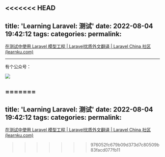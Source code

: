 <<<<<<< HEAD
---
title: 'Learning Laravel: 测试'
date: 2022-08-04 19:42:12
tags:
categories:
permalink:
---



[在测试中使用 Laravel 模型工程 | Laravel优质外文翻译 | Laravel China 社区 (learnku.com)](https://learnku.com/laravel/t/70290)

---

有个公众号：

![](https://hefengbao.github.io/assets/images/eyeswap.jpg)


=======
---
title: 'Learning Laravel: 测试'
date: 2022-08-04 19:42:12
tags:
categories:
permalink:
---



[在测试中使用 Laravel 模型工程 | Laravel优质外文翻译 | Laravel China 社区 (learnku.com)](https://learnku.com/laravel/t/70290)
>>>>>>> 976052fc679b09d373d7c80509b83facd077fb11

